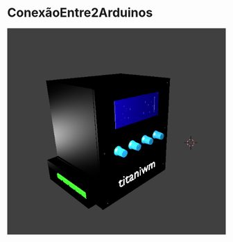 # ConexãoEntre2Arduinos



<p align="center">
  <img src=https://raw.githubusercontent.com/pkaislan123/ControleEnvazamentoComArduino/main/1.png title="hover text">
</p>
